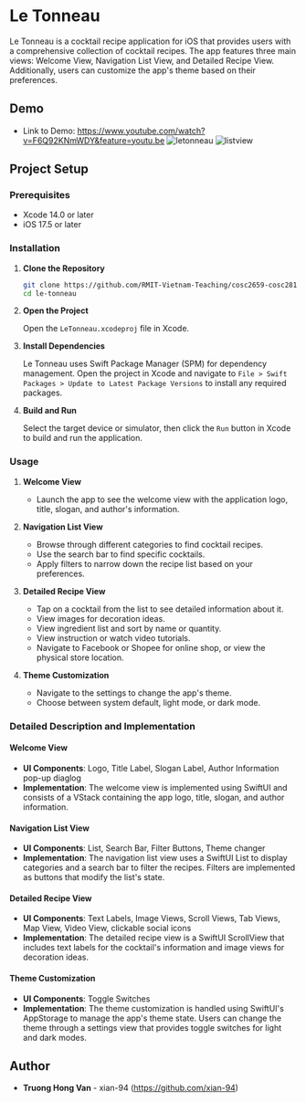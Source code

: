 # Le Tonneau

Le Tonneau is a cocktail recipe application for iOS that provides users with a comprehensive collection of cocktail recipes. The app features three main views: Welcome View, Navigation List View, and Detailed Recipe View. Additionally, users can customize the app's theme based on their preferences.

## Demo
- Link to Demo: https://www.youtube.com/watch?v=F6Q92KNmWDY&feature=youtu.be
![letonneau](https://github.com/user-attachments/assets/81125e49-6858-4bfb-81de-d9743a0f20b2)
![listview](https://github.com/user-attachments/assets/99fe8daa-8171-4008-9dc6-69c50ab83c31)


## Project Setup

### Prerequisites

- Xcode 14.0 or later
- iOS 17.5 or later

### Installation

1. **Clone the Repository**

   ```sh
   git clone https://github.com/RMIT-Vietnam-Teaching/cosc2659-cosc2813-ios-assignment-1-2024b-xian-94.git
   cd le-tonneau
   ```

2. **Open the Project**

   Open the `LeTonneau.xcodeproj` file in Xcode.

3. **Install Dependencies**

   Le Tonneau uses Swift Package Manager (SPM) for dependency management. Open the project in Xcode and navigate to `File > Swift Packages > Update to Latest Package Versions` to install any required packages.

4. **Build and Run**

   Select the target device or simulator, then click the `Run` button in Xcode to build and run the application.

### Usage

1. **Welcome View**
   - Launch the app to see the welcome view with the application logo, title, slogan, and author's information.

2. **Navigation List View**
   - Browse through different categories to find cocktail recipes.
   - Use the search bar to find specific cocktails.
   - Apply filters to narrow down the recipe list based on your preferences.

3. **Detailed Recipe View**
   - Tap on a cocktail from the list to see detailed information about it.
   - View images for decoration ideas.
   - View ingredient list and sort by name or quantity.
   - View instruction or watch video tutorials.
   - Navigate to Facebook or Shopee for online shop, or view the physical store location. 

4. **Theme Customization**
   - Navigate to the settings to change the app's theme.
   - Choose between system default, light mode, or dark mode.

### Detailed Description and Implementation

#### Welcome View
- **UI Components**: Logo, Title Label, Slogan Label, Author Information pop-up diaglog 
- **Implementation**: The welcome view is implemented using SwiftUI and consists of a VStack containing the app logo, title, slogan, and author information.

#### Navigation List View
- **UI Components**: List, Search Bar, Filter Buttons, Theme changer 
- **Implementation**: The navigation list view uses a SwiftUI List to display categories and a search bar to filter the recipes. Filters are implemented as buttons that modify the list's state.

#### Detailed Recipe View
- **UI Components**: Text Labels, Image Views, Scroll Views, Tab Views, Map View, Video View, clickable social icons 
- **Implementation**: The detailed recipe view is a SwiftUI ScrollView that includes text labels for the cocktail's information and image views for decoration ideas.

#### Theme Customization
- **UI Components**: Toggle Switches
- **Implementation**: The theme customization is handled using SwiftUI's AppStorage to manage the app's theme state. Users can change the theme through a settings view that provides toggle switches for light and dark modes.


## Author

- **Truong Hong Van** - xian-94 (https://github.com/xian-94)
